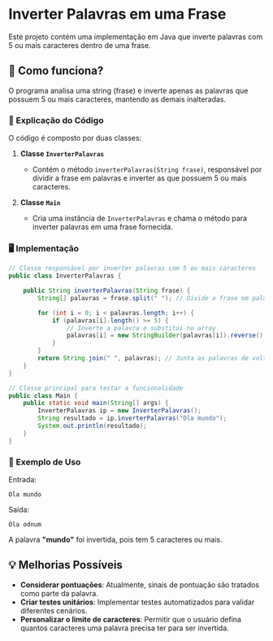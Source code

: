 # Inverter Palavras em uma Frase

Este projeto contém uma implementação em Java que inverte palavras com 5 ou mais caracteres dentro de uma frase.

## 📌 Como funciona?
O programa analisa uma string (frase) e inverte apenas as palavras que possuem 5 ou mais caracteres, mantendo as demais inalteradas.

### 📜 Explicação do Código
O código é composto por duas classes:

1. **Classe `InverterPalavras`**
    - Contém o método `inverterPalavras(String frase)`, responsável por dividir a frase em palavras e inverter as que possuem 5 ou mais caracteres.

2. **Classe `Main`**
    - Cria uma instância de `InverterPalavras` e chama o método para inverter palavras em uma frase fornecida.

### 🖥️ Implementação

```java
// Classe responsável por inverter palavras com 5 ou mais caracteres
public class InverterPalavras {

    public String inverterPalavras(String frase) {
        String[] palavras = frase.split(" "); // Divide a frase em palavras

        for (int i = 0; i < palavras.length; i++) {
            if (palavras[i].length() >= 5) {
                // Inverte a palavra e substitui no array
                palavras[i] = new StringBuilder(palavras[i]).reverse().toString();
            }
        }
        return String.join(" ", palavras); // Junta as palavras de volta em uma frase
    }
}
```

```java
// Classe principal para testar a funcionalidade
public class Main {
    public static void main(String[] args) {
        InverterPalavras ip = new InverterPalavras();
        String resultado = ip.inverterPalavras("Ola mundo");
        System.out.println(resultado);
    }
}
```

### 🔹 Exemplo de Uso
Entrada:
```
Ola mundo
```
Saída:
```
Ola odnum
```
A palavra **"mundo"** foi invertida, pois tem 5 caracteres ou mais.

## 💡 Melhorias Possíveis
- **Considerar pontuações**: Atualmente, sinais de pontuação são tratados como parte da palavra.
- **Criar testes unitários**: Implementar testes automatizados para validar diferentes cenários.
- **Personalizar o limite de caracteres**: Permitir que o usuário defina quantos caracteres uma palavra precisa ter para ser invertida.



